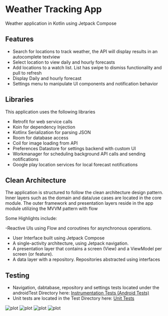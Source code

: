 # Weather Tracking App
Weather application in Kotlin using Jetpack Compose

## Features
- Search for locations to track weather, the API will display results in an autocomplete textview
- Select location to view daily and hourly forecasts
- Add locations to a watch list. List has swipe to dismiss functionality and pull to refresh
- Display Daily and hourly forecast
- Settings menu to manipulate UI components and notification behavior

## Libraries
This application uses the following libraries
- Retrofit for web service calls
- Koin for dependency Injection
- Kotlinx Serialization for parsing JSON
- Room for database access
- Coil for image loading from API
- Preferences Datastore for settings backend with custom UI
- Workmanager for scheduling background API calls and sending notifications
- Google play location services for local forecast notifications


## Clean Architecture

The application is structured to follow the clean architecture design pattern. Inner layers such as
the domain and data/use cases are located in the core module.
The outer framework and presentation layers reside in the app module utilizing the MVVM pattern with flow

Some Highlights include:

-Reactive UIs using Flow and coroutines for asynchronous operations.
- User Interface built using Jetpack Compose
- A single-activity architecture, using Jetpack navigation.
- A presentation layer that contains a screen (View) and a ViewModel per screen (or feature).
- A data layer with a repository. Repositories abstracted using interfaces

## Testing
- Navigation, dabtabase, repository and settings tests located under the androidTest Directory here:
[Instrumentation Tests (Android Tests)](/app/src/androidTest/java/com/brian/weather/)
- Unit tests are located in the Test Directory here:
[Unit Tests](/app/src/test/java/com/brian/weather/)




![plot](./screenshots/1.png) ![plot](./screenshots/2.png) ![plot](./screenshots/3.png) ![plot](./screenshots/4.png)





